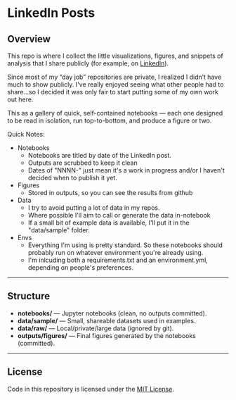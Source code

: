 # LinkedIn Posts

## Overview

This repo is where I collect the little visualizations, figures, and snippets of analysis that I share publicly (for example, on [LinkedIn](https://www.linkedin.com/in/glen-wright-colopy/)).

Since most of my “day job” repositories are private, I realized I didn’t have much to show publicly. I've really enjoyed seeing what other people had to share...so I decided it was only fair to start putting some of my own work out here.  

This as a gallery of quick, self-contained notebooks — each one designed to be read in isolation, run top-to-bottom, and produce a figure or two. 

Quick Notes:
- Notebooks 
    - Notebooks are titled by date of the LinkedIn post.
    - Outputs are scrubbed to keep it clean
    - Dates of "NNNN-" just mean it's a work in progress and/or I haven't decided when to publish it yet.
- Figures
    - Stored in outputs, so you can see the results from github
- Data
    - I try to avoid putting a lot of data in my repos.
    - Where possible I'll aim to call or generate the data in-notebook
    - If a small bit of example data is available, I'll put it in the "data/sample" folder.
- Envs
    - Everything I'm using is pretty standard. So these notebooks should probably run on whatever environment you're already using.
    - I'm inlcuding both a requirements.txt and an environment.yml, depending on people's preferences.
---

## Structure

- **notebooks/** — Jupyter notebooks (clean, no outputs committed).  
- **data/sample/** — Small, shareable datasets used in examples.  
- **data/raw/** — Local/private/large data (ignored by git).
- **outputs/figures/** — Final figures generated by the notebooks (committed).  

---

## License

Code in this repository is licensed under the [MIT License](LICENSE).

